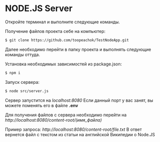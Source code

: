 # NODE.JS Server

Откройте терминал и выполните следующие команды.

Получение файлов проекта себе на компьютер:
```sh
$ git clone https://github.com/toopeachok/TestNodeApp.git
```
Далее необходимо перейти в папку проекта и выполнять следующие команды оттуда.

Установка необходимых зависимостей из package.json:
```sh
$ npm i
```
Запуск сервера:
```sh
$ node src/server.js
```

Сервер запустится на *localhost:8080*
Если данный порт у вас занят, вы можете поменять его в файле **.env**

Для получения файлов с сервера необходимо перейти на *http://localhost:8080/content-root/(имя_файла)*

Пример запроса: *http://localhost:8080/content-root/file.txt*
В ответ вернется файл с текстом из статьи на английской Википедии о Node.JS